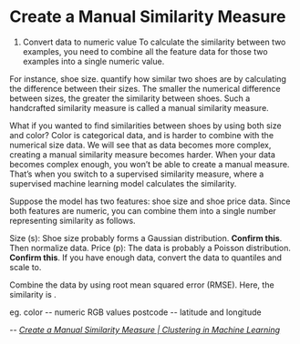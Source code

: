 # Create a Manual Similarity Measure

1. Convert data to numeric value
To calculate the similarity between two examples, you need to combine all the feature data for those two examples into a single numeric value.

For instance, shoe size.
quantify how similar two shoes are by calculating the difference between their sizes. The smaller the numerical difference between sizes, the greater the similarity between shoes. Such a handcrafted similarity measure is called a manual similarity measure.

What if you wanted to find similarities between shoes by using both size and color? Color is categorical data, and is harder to combine with the numerical size data. We will see that as data becomes more complex, creating a manual similarity measure becomes harder. When your data becomes complex enough, you won’t be able to create a manual measure. That’s when you switch to a supervised similarity measure, where a supervised machine learning model calculates the similarity.

Suppose the model has two features: shoe size and shoe price data. Since both features are numeric, you can combine them into a single number representing similarity as follows.

Size (s): Shoe size probably forms a Gaussian distribution. __Confirm this__. Then normalize data.
Price (p): The data is probably a Poisson distribution. __Confirm this__. If you have enough data, convert the data to quantiles and scale to.

Combine the data by using root mean squared error (RMSE). Here, the similarity is .

eg. color -- numeric RGB values
    postcode --  latitude and longitude
    





-- <cite>[Create a Manual Similarity Measure  \|  Clustering in Machine Learning](https://developers.google.com/machine-learning/clustering/similarity/manual-similarity)</cite>